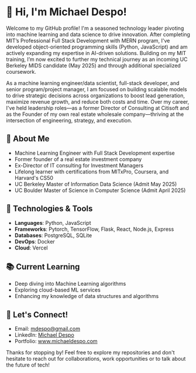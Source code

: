 # 👋 Hi, I'm Michael Despo!

Welcome to my GitHub profile! I'm a seasoned technology leader pivoting into machine learning and data science to drive innovation. After completing MIT’s Professional Full Stack Development with MERN program, I've developed object-oriented programming skills (Python, JavaScript) and am actively expanding my expertise in AI-driven solutions. Building on my MIT training, I’m now excited to further my technical journey as an incoming UC Berkeley MIDS candidate (May 2025) and through additional specialized coursework. 

As a machine learning engineer/data scientist, full-stack developer, and senior program/project manager, I am focused on building scalable models to drive strategic decisions across organizations to boost lead generation, maximize revenue growth, and reduce both costs and time. Over my career, I've held leadership roles—as a former Director of Consulting at Citisoft and as the Founder of my own real estate wholesale company—thriving at the intersection of engineering, strategy, and execution.

## 🚀 About Me
- Machine Learning Engineer with Full Stack Development expertise
- Former founder of a real estate investment company
- Ex-Director of IT consulting for Investment Managers
- Lifelong learner with certifications from MITxPro, Coursera, and Harvard's CS50
- UC Berkeley Master of Information Data Science (Admit May 2025)
- UC Boulder Master of Science in Computer Science (Admit April 2025)

## 🔧 Technologies & Tools
- **Languages**: Python, JavaScript
- **Frameworks**: Pytorch, TensorFlow, Flask, React, Node.js, Express
- **Databases**: PostgreSQL, SQLite
- **DevOps**: Docker
- **Cloud**: Vercel

## 📚 Current Learning
- Deep diving into Machine Learning algorithms
- Exploring cloud-based ML services
- Enhancing my knowledge of data structures and algorithms

## 🤝 Let's Connect!
- Email: [mdespo@gmail.com](mailto:mdespo@gmail.com)
- LinkedIn: [Michael Despo](https://www.linkedin.com/in/michaeldespo/)
- Portfolio: www.michaeldespo.com

Thanks for stopping by! Feel free to explore my repositories and don't hesitate to reach out for collaborations, work opportunities or to talk about the future of tech!
